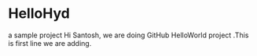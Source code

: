 # HelloHyd
a sample project
Hi Santosh, we are doing GitHub HelloWorld project .This is first line we are adding.
